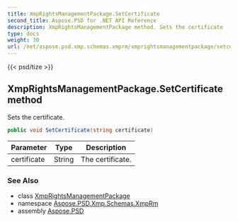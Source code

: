 ```yaml
---
title: XmpRightsManagementPackage.SetCertificate
second_title: Aspose.PSD for .NET API Reference
description: XmpRightsManagementPackage method. Sets the certificate
type: docs
weight: 30
url: /net/aspose.psd.xmp.schemas.xmprm/xmprightsmanagementpackage/setcertificate/
---
```

{{< psd/tize >}}
## XmpRightsManagementPackage.SetCertificate method

Sets the certificate.

```csharp
public void SetCertificate(string certificate)
```

| Parameter | Type | Description |
| --- | --- | --- |
| certificate | String | The certificate. |

### See Also

* class [XmpRightsManagementPackage](../)
* namespace [Aspose.PSD.Xmp.Schemas.XmpRm](../../../aspose.psd.xmp.schemas.xmprm/)
* assembly [Aspose.PSD](../../../)


